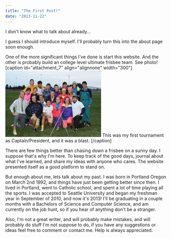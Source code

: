 ```yaml
---
title: "The First Post!"
date: "2013-11-22"
---
```


I don't know what to talk about already...

I guess I should introduce myself. I'll probably turn this into the about page soon enough.

One of the more significant things I've done is start this website. And the other is probably build an college level ultimate frisbee team. See photo! \[caption id="attachment\_7" align="alignnone" width="300"\][![Awesome GNAR Ultimate players](images/HOWLTEAMPHOTO12-300x208.jpg)](http://timmyreilly.com/wp-content/uploads/2013/11/HOWLTEAMPHOTO12.jpg) This was my first tournament as Captain/President, and it was a blast. \[/caption\]

There are few things better than chasing down a frisbee on a sunny day. I suppose that's why I'm here. To keep track of the good days, journal about what I've learned, and share my ideas with anyone who cares. The website presented itself as a good platform to stand on.

But enough about me, lets talk about my past. I was born in Portland Oregon on March 2nd 1992, and things have just been getting better since then. I lived in Portland, went to Catholic school, and spent a lot of time playing all the sports. I was accepted to Seattle University and began my freshman year in September of 2010, and now it's 2013! I'll be graduating in a couple months with a Bachelors of Science and Computer Science, and am currently on the job hunt, so if you hear of anything don't be a stranger.

Also, I'm not a great writer, and will probably make mistakes, and will probably do stuff I'm not suppose to do, if you have any suggestions or ideas feel free to comment or contact me. Help is always appreciated.
